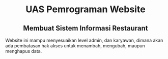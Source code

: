 <h1 style="text-align: center;">UAS Pemrograman Website</h1>

<h2 style="text-align: center;">Membuat Sistem Informasi Restaurant</h2>

<p>Website ini mampu menyesuaikan level admin, dan karyawan, dimana akan ada pembatasan hak akses untuk menambah, mengubah, maupun menghapus data.<p>
